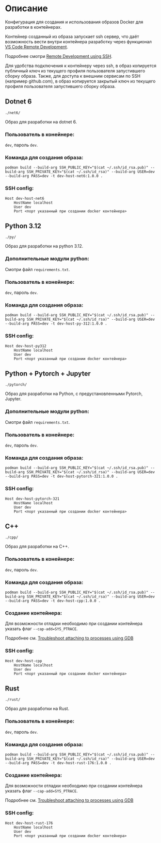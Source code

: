 # Описание
Конфигурация для создания и использования образов Docker для разработки в контейнерах.

Контейнер созданный из образа запускает ssh сервер, что даёт возможность вести внутри контейнера разработку
через функционал [VS Code Remote Development](https://code.visualstudio.com/docs/remote/remote-overview).

Подробнее смотри [Remote Development using SSH](https://code.visualstudio.com/docs/remote/ssh).

Для удобства подключения к контейнеру через ssh, в образ копируется публичный ключ из текущего профиля пользователя запустившего сборку образа.
Также, для доступа к внешним сервисам по SSH (например github.com), в образ копируется закрытый ключ из текущего профиля пользователя запустившего сборку образа.

## Dotnet 6
`./net6/`

Образ для разработки на dotnet 6.

### Пользователь в конейнере:
`dev`, пароль `dev`.

### Команда для создания образа:
`podman build --build-arg SSH_PUBLIC_KEY="$(cat ~/.ssh/id_rsa.pub)" --build-arg SSH_PRIVATE_KEY="$(cat ~/.ssh/id_rsa)" --build-arg USER=dev --build-arg PASS=dev -t dev-host-net6:1.0.0 .`

### SSH config:
```
Host dev-host-net6
    HostName localhost
    User dev
    Port <порт указанный при создании docker контейнера>
```

## Python 3.12
`./py/`

Образ для разработки на python 3.12.

### Дополнительные модули python:
Смотри файл `requirements.txt`.

### Пользователь в конейнере:
`dev`, пароль `dev`.

### Команда для создания образа:
`podman build --build-arg SSH_PUBLIC_KEY="$(cat ~/.ssh/id_rsa.pub)" --build-arg SSH_PRIVATE_KEY="$(cat ~/.ssh/id_rsa)" --build-arg USER=dev --build-arg PASS=dev -t dev-host-py-312:1.0.0 .`

### SSH config:
```
Host dev-host-py312
    HostName localhost
    User dev
    Port <порт указанный при создании docker контейнера>
```

## Python + Pytorch + Jupyter
`./pytorch/`

Образ для разработки на Python, с предустановленными Pytorch, Jupyter.

### Дополнительные модули python:
Смотри файл `requirements.txt`.

### Пользователь в конейнере:
`dev`, пароль `dev`.

### Команда для создания образа:
`podman build --build-arg SSH_PUBLIC_KEY="$(cat ~/.ssh/id_rsa.pub)" --build-arg SSH_PRIVATE_KEY="$(cat ~/.ssh/id_rsa)" --build-arg USER=dev --build-arg PASS=dev -t dev-host-pytorch-321:1.0.0 .`

### SSH config:
```
Host dev-host-pytorch-321
    HostName localhost
    User dev
    Port <порт указанный при создании docker контейнера>
```

## C++
`./cpp/`

Образ для разработки на C++.

### Пользователь в конейнере:
`dev`, пароль `dev`.

### Команда для создания образа:
`podman build --build-arg SSH_PUBLIC_KEY="$(cat ~/.ssh/id_rsa.pub)" --build-arg SSH_PRIVATE_KEY="$(cat ~/.ssh/id_rsa)" --build-arg USER=dev --build-arg PASS=dev -t dev-host-cpp:1.0.0 .`

### Создание контейнера:
Для возможности отладки необходимо при создании контейнера указать флаг `--cap-add=SYS_PTRACE`.

Подробнее см. [Troubleshoot attaching to processes using GDB](https://github.com/Microsoft/MIEngine/wiki/Troubleshoot-attaching-to-processes-using-GDB)

### SSH config:
```
Host dev-host-cpp
    HostName localhost
    User dev
    Port <порт указанный при создании docker контейнера>
```

## Rust
`./rust/`

Образ для разработки на Rust.

### Пользователь в конейнере:
`dev`, пароль `dev`.

### Команда для создания образа:
`podman build --build-arg SSH_PUBLIC_KEY="$(cat ~/.ssh/id_rsa.pub)" --build-arg SSH_PRIVATE_KEY="$(cat ~/.ssh/id_rsa)" --build-arg USER=dev --build-arg PASS=dev -t dev-host-rust-176:1.0.0 .`

### Создание контейнера:
Для возможности отладки необходимо при создании контейнера указать флаг `--cap-add=SYS_PTRACE`.

Подробнее см. [Troubleshoot attaching to processes using GDB](https://github.com/Microsoft/MIEngine/wiki/Troubleshoot-attaching-to-processes-using-GDB)

### SSH config:
```
Host dev-host-rust-176
    HostName localhost
    User dev
    Port <порт указанный при создании docker контейнера>
```